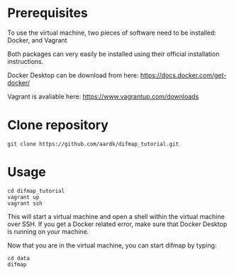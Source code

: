 # Prerequisites 
To use the virtual machine, two pieces of software need to be installed: Docker, and Vagrant

Both packages can very easily be installed using their official installation instructions.

Docker Desktop can be download from here:
https://docs.docker.com/get-docker/

Vagrant is avaliable here:
https://www.vagrantup.com/downloads

# Clone repository

```
git clone https://github.com/aardk/difmap_tutorial.git
```

# Usage
```
cd difmap_tutorial
vagrant up
vagrant ssh
```

This will start a virtual machine and open a shell within the virtual machine over SSH. If you get a Docker related error, make sure that Docker Desktop is running on your machine.

Now that you are in the virtual machine, you can start difmap by typing:
```
cd data
difmap
```
